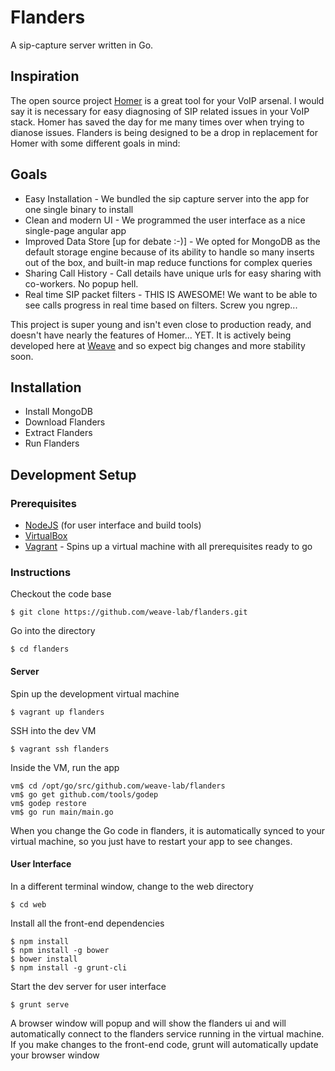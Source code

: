 # Flanders

A sip-capture server written in Go.

## Inspiration

The open source project [Homer](http://www.sipcapture.org/) is a great tool for your VoIP arsenal. I would say it is necessary for easy
diagnosing of SIP related issues in your VoIP stack. Homer has saved the day for me many times over when trying to dianose issues. 
Flanders is being designed to be a drop in replacement for Homer with some different goals in mind:

## Goals

- Easy Installation - We bundled the sip capture server into the app for one single binary to install
- Clean and modern UI - We programmed the user interface as a nice single-page angular app
- Improved Data Store [up for debate :-)] - We opted for MongoDB as the default storage engine because of its ability to handle so many inserts out of the box, and built-in map reduce functions for complex queries
- Sharing Call History - Call details have unique urls for easy sharing with co-workers. No popup hell.
- Real time SIP packet filters - THIS IS AWESOME! We want to be able to see calls progress in real time based on filters. Screw you ngrep...

This project is super young and isn't even close to production ready, and doesn't have nearly the features of Homer... YET. It is actively being developed here at [Weave](http://getweave.com) and so expect big changes and more stability soon.

## Installation 

- Install MongoDB
- Download Flanders
- Extract Flanders
- Run Flanders


## Development Setup

### Prerequisites

- [NodeJS](http://nodejs.org) (for user interface and build tools)
- [VirtualBox](https://www.virtualbox.org/)
- [Vagrant](http://vagrantup.com) - Spins up a virtual machine with all prerequisites ready to go

### Instructions

Checkout the code base

```
$ git clone https://github.com/weave-lab/flanders.git
```

Go into the directory

```
$ cd flanders
```

#### Server

Spin up the development virtual machine

```
$ vagrant up flanders
```

SSH into the dev VM

```
$ vagrant ssh flanders
```

Inside the VM, run the app

```
vm$ cd /opt/go/src/github.com/weave-lab/flanders
vm$ go get github.com/tools/godep
vm$ godep restore
vm$ go run main/main.go

```

When you change the Go code in flanders, it is automatically synced to your virtual machine, so you just have to restart your app to see changes.

#### User Interface

In a different terminal window, change to the web directory

```
$ cd web
```

Install all the front-end dependencies

```
$ npm install
$ npm install -g bower
$ bower install
$ npm install -g grunt-cli
```

Start the dev server for user interface

```
$ grunt serve
```

A browser window will popup and will show the flanders ui and will automatically connect to the flanders service running in the virtual machine.
If you make changes to the front-end code, grunt will automatically update your browser window


